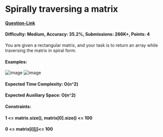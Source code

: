 # Spirally traversing a matrix
#### [Question-Link](https://www.geeksforgeeks.org/problems/spirally-traversing-a-matrix-1587115621/1)
#### Difficulty: Medium, Accuracy: 35.2%, Submissions: 266K+, Points: 4
You are given a rectangular matrix, and your task is to return an array while traversing the matrix in spiral form.

#### Examples:
![image](https://github.com/user-attachments/assets/f55d080b-4286-4c37-93fc-d4244f22dd02)
![image](https://github.com/user-attachments/assets/7cb5b720-cab7-4966-be47-43726903b559)

#### Expected Time Complexity: O(n^2)
#### Expected Auxiliary Space: O(n^2)

#### Constraints:
#### 1 <= matrix.size(), matrix[0].size() <= 100
#### 0 <= matrix[i][j]<= 100
